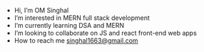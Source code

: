 - Hi, I’m OM Singhal
- I’m interested in MERN full stack development
- I’m currently learning DSA and MERN
- I’m looking to collaborate on JS and react front-end web apps
- How to reach me singhal1663@gmail.com

<!---
Om0705/Om0705 is a ✨ special ✨ repository because its `README.md` (this file) appears on your GitHub profile.
You can click the Preview link to take a look at your changes.
--->
